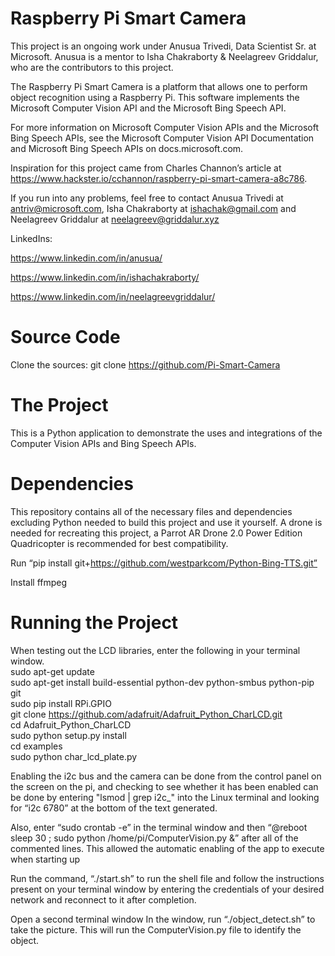 # Raspberry Pi Smart Camera

This project is an ongoing work under Anusua Trivedi, Data Scientist Sr. at Microsoft. Anusua is a mentor to Isha Chakraborty & Neelagreev Griddalur, who are the contributors to this project.

The Raspberry Pi Smart Camera is a platform that allows one to perform object recognition using a Raspberry Pi. This software implements the Microsoft Computer Vision API and the Microsoft Bing Speech API. 

For more information on Microsoft Computer Vision APIs and the Microsoft Bing Speech APIs, see the Microsoft Computer Vision API Documentation and Microsoft Bing Speech APIs on docs.microsoft.com. 

Inspiration for this project came from Charles Channon’s article at https://www.hackster.io/cchannon/raspberry-pi-smart-camera-a8c786.

If you run into any problems, feel free to contact Anusua Trivedi at antriv@microsoft.com, Isha Chakraborty at ishachak@gmail.com and Neelagreev Griddalur at neelagreev@griddalur.xyz

LinkedIns: 

https://www.linkedin.com/in/anusua/

https://www.linkedin.com/in/ishachakraborty/

https://www.linkedin.com/in/neelagreevgriddalur/



# Source Code

Clone the sources: git clone https://github.com/Pi-Smart-Camera

# The Project
This is a Python application to demonstrate the uses and integrations of the Computer Vision APIs and Bing Speech APIs. 

# Dependencies
This repository contains all of the necessary files and dependencies excluding Python needed to build this project and use it yourself. A drone is needed for recreating this project, a Parrot AR Drone 2.0 Power Edition Quadricopter is recommended for best compatibility. 

Run “pip install git+https://github.com/westparkcom/Python-Bing-TTS.git”

Install ffmpeg 


# Running the Project 

When testing out the LCD libraries, enter the following in your terminal window. <br>
sudo apt-get update<br>
sudo apt-get install build-essential python-dev python-smbus python-pip git<br>
sudo pip install RPi.GPIO<br>
git clone https://github.com/adafruit/Adafruit_Python_CharLCD.git<br>
cd Adafruit_Python_CharLCD<br>
sudo python setup.py install<br>
cd examples<br>
sudo python char_lcd_plate.py<br>

 Enabling the i2c bus and the camera can be done from the control panel on the screen on the pi, and checking to see whether it has been enabled can be done by entering "lsmod | grep i2c_" into the Linux terminal and looking for “i2c 6780” at the bottom of the text generated. 
 
Also,  enter “sudo crontab -e” in the terminal window and then “@reboot sleep 30 ; sudo python /home/pi/ComputerVision.py &” after all of the commented lines. This allowed the automatic enabling of the app to execute when starting up

Run the command, “./start.sh” to run the shell file and follow the instructions present on your terminal window by entering the credentials of your desired network and reconnect to it after completion. 

Open a second terminal window In the window, run “./object_detect.sh” to take the picture. This will run the ComputerVision.py file to identify the object. 





